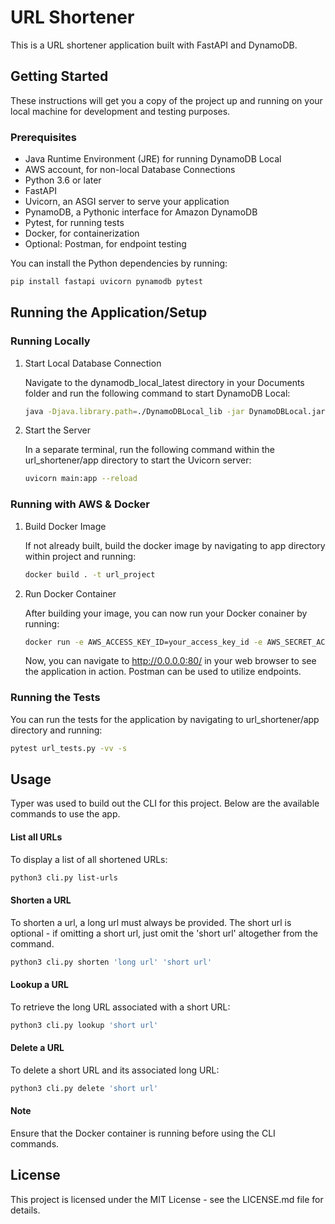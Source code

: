 # URL Shortener

This is a URL shortener application built with FastAPI and DynamoDB.

## Getting Started

These instructions will get you a copy of the project up and running on your local machine for development and testing purposes.

### Prerequisites

- Java Runtime Environment (JRE) for running DynamoDB Local
- AWS account, for non-local Database Connections
- Python 3.6 or later
- FastAPI
- Uvicorn, an ASGI server to serve your application
- PynamoDB, a Pythonic interface for Amazon DynamoDB
- Pytest, for running tests
- Docker, for containerization
- Optional: Postman, for endpoint testing

You can install the Python dependencies by running:

```bash
pip install fastapi uvicorn pynamodb pytest
```

## Running the Application/Setup

### Running Locally

1. Start Local Database Connection

    Navigate to the dynamodb_local_latest directory in your Documents folder and run the following command to start DynamoDB Local:

    ```bash
    java -Djava.library.path=./DynamoDBLocal_lib -jar DynamoDBLocal.jar -sharedDb
    ```

2. Start the Server

    In a separate terminal, run the following command within the url_shortener/app directory to start the Uvicorn server:

    ```bash
    uvicorn main:app --reload
    ```

### Running with AWS & Docker

1. Build Docker Image

    If not already built, build the docker image by navigating to app directory within project and running:

     ```bash
    docker build . -t url_project
    ```

2. Run Docker Container

    After building your image, you can now run your Docker conainer by running:

    ```bash
    docker run -e AWS_ACCESS_KEY_ID=your_access_key_id -e AWS_SECRET_ACCESS_KEY=your_secret_key --rm -it -p 80:80/tcp url_project:latest
    ```

    Now, you can navigate to http://0.0.0.0:80/ in your web browser to see the application in action. Postman can be used to utilize endpoints.

### Running the Tests

You can run the tests for the application by navigating to url_shortener/app directory and running:

```bash
pytest url_tests.py -vv -s
```

## Usage

Typer was used to build out the CLI for this project. Below are the available commands to use the app.

#### List all URLs

To display a list of all shortened URLs:

```bash
python3 cli.py list-urls
```

#### Shorten a URL

To shorten a url, a long url must always be provided. The short url is optional - if omitting a short url, just omit the 'short url' altogether from the command.

```bash
python3 cli.py shorten 'long url' 'short url'
```

#### Lookup a URL

To retrieve the long URL associated with a short URL:

```bash
python3 cli.py lookup 'short url'
```

#### Delete a URL

To delete a short URL and its associated long URL:

```bash
python3 cli.py delete 'short url'
```

#### Note

Ensure that the Docker container is running before using the CLI commands.

## License

This project is licensed under the MIT License - see the LICENSE.md file for details.
